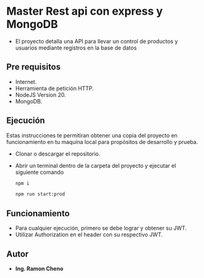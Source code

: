 
# Master Rest api con express y MongoDB
- El proyecto detalla una API para llevar un control de productos y usuarios mediante registros en la base de datos

## Pre requisitos

- Internet.
- Herramienta de petición HTTP.
- NodeJS Version 20.
- MongoDB.
## Ejecución 

Estas instrucciones te permitiran obtener una copia del proyecto en funcionamiento en tu maquina local para propósitos de desarrollo y prueba.
 
 - Clonar o descargar el repositorio.
 - Abrir un terminal dentro de la carpeta del proyecto y ejecutar el siguiente comando

    ```bash
    npm i
    ```
    ```bash
    npm run start:prod
    ```

## Funcionamiento 

- Para cualquier ejecución, primero se debe lograr y obtener su JWT.
- Utilizar Authorization en el header con su respectivo JWT.
## Autor

* **Ing. Ramon Cheno**